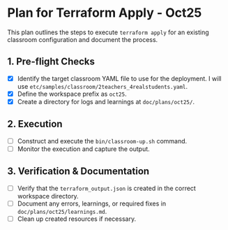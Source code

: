 # Plan for Terraform Apply - Oct25

This plan outlines the steps to execute `terraform apply` for an existing classroom configuration and document the process.

## 1. Pre-flight Checks

- [x] Identify the target classroom YAML file to use for the deployment. I will use `etc/samples/classroom/2teachers_4realstudents.yaml`.
- [x] Define the workspace prefix as `oct25`.
- [x] Create a directory for logs and learnings at `doc/plans/oct25/`.

## 2. Execution

- [ ] Construct and execute the `bin/classroom-up.sh` command.
- [ ] Monitor the execution and capture the output.

## 3. Verification & Documentation

- [ ] Verify that the `terraform_output.json` is created in the correct workspace directory.
- [ ] Document any errors, learnings, or required fixes in `doc/plans/oct25/learnings.md`.
- [ ] Clean up created resources if necessary.
